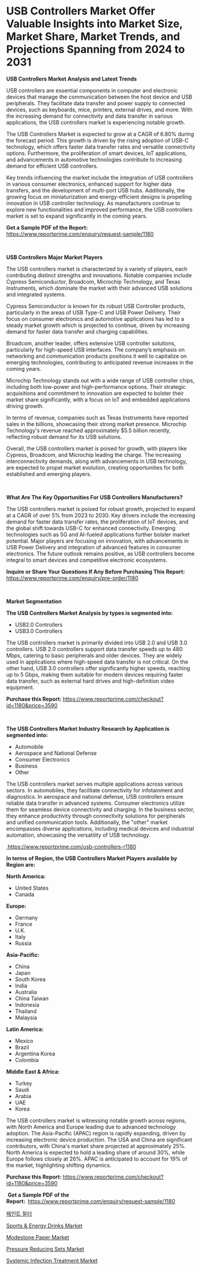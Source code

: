 <p><h1>USB Controllers Market Offer Valuable Insights into Market Size, Market Share, Market Trends, and Projections Spanning from 2024 to 2031</h1></p><p><strong>USB Controllers Market Analysis and Latest Trends</strong></p>
<p><p>USB controllers are essential components in computer and electronic devices that manage the communication between the host device and USB peripherals. They facilitate data transfer and power supply to connected devices, such as keyboards, mice, printers, external drives, and more. With the increasing demand for connectivity and data transfer in various applications, the USB controllers market is experiencing notable growth.</p><p>The USB Controllers Market is expected to grow at a CAGR of 6.80% during the forecast period. This growth is driven by the rising adoption of USB-C technology, which offers faster data transfer rates and versatile connectivity options. Furthermore, the proliferation of smart devices, IoT applications, and advancements in automotive technologies contribute to increasing demand for efficient USB controllers.</p><p>Key trends influencing the market include the integration of USB controllers in various consumer electronics, enhanced support for higher data transfers, and the development of multi-port USB hubs. Additionally, the growing focus on miniaturization and energy-efficient designs is propelling innovation in USB controller technology. As manufacturers continue to explore new functionalities and improved performance, the USB controllers market is set to expand significantly in the coming years.</p></p>
<p><strong>Get a Sample PDF of the Report:&nbsp;</strong> <a href="https://www.reportprime.com/enquiry/request-sample/1180">https://www.reportprime.com/enquiry/request-sample/1180</a></p>
<p>&nbsp;</p>
<p><strong>USB Controllers Major Market Players</strong></p>
<p><p>The USB controllers market is characterized by a variety of players, each contributing distinct strengths and innovations. Notable companies include Cypress Semiconductor, Broadcom, Microchip Technology, and Texas Instruments, which dominate the market with their advanced USB solutions and integrated systems.</p><p>Cypress Semiconductor is known for its robust USB Controller products, particularly in the areas of USB Type-C and USB Power Delivery. Their focus on consumer electronics and automotive applications has led to a steady market growth which is projected to continue, driven by increasing demand for faster data transfer and charging capabilities.</p><p>Broadcom, another leader, offers extensive USB controller solutions, particularly for high-speed USB interfaces. The company’s emphasis on networking and communication products positions it well to capitalize on emerging technologies, contributing to anticipated revenue increases in the coming years.</p><p>Microchip Technology stands out with a wide range of USB controller chips, including both low-power and high-performance options. Their strategic acquisitions and commitment to innovation are expected to bolster their market share significantly, with a focus on IoT and embedded applications driving growth.</p><p>In terms of revenue, companies such as Texas Instruments have reported sales in the billions, showcasing their strong market presence. Microchip Technology's revenue reached approximately $5.5 billion recently, reflecting robust demand for its USB solutions.</p><p>Overall, the USB controllers market is poised for growth, with players like Cypress, Broadcom, and Microchip leading the charge. The increasing interconnectivity demands, along with advancements in USB technology, are expected to propel market evolution, creating opportunities for both established and emerging players.</p></p>
<p>&nbsp;</p>
<p><strong>What Are The Key Opportunities For USB Controllers Manufacturers?</strong></p>
<p><p>The USB controllers market is poised for robust growth, projected to expand at a CAGR of over 5% from 2023 to 2030. Key drivers include the increasing demand for faster data transfer rates, the proliferation of IoT devices, and the global shift towards USB-C for enhanced connectivity. Emerging technologies such as 5G and AI-fueled applications further bolster market potential. Major players are focusing on innovation, with advancements in USB Power Delivery and integration of advanced features in consumer electronics. The future outlook remains positive, as USB controllers become integral to smart devices and competitive electronic ecosystems.</p></p>
<p><strong>Inquire or Share Your Questions If Any Before Purchasing This Report:</strong> <a href="https://www.reportprime.com/enquiry/pre-order/1180">https://www.reportprime.com/enquiry/pre-order/1180</a></p>
<p>&nbsp;</p>
<p><strong>Market Segmentation</strong></p>
<p><strong>The USB Controllers Market Analysis by types is segmented into:</strong></p>
<p><ul><li>USB2.0 Controllers</li><li>USB3.0 Controllers</li></ul></p>
<p><p>The USB controllers market is primarily divided into USB 2.0 and USB 3.0 controllers. USB 2.0 controllers support data transfer speeds up to 480 Mbps, catering to basic peripherals and older devices. They are widely used in applications where high-speed data transfer is not critical. On the other hand, USB 3.0 controllers offer significantly higher speeds, reaching up to 5 Gbps, making them suitable for modern devices requiring faster data transfer, such as external hard drives and high-definition video equipment.</p></p>
<p><strong>Purchase this Report:&nbsp;</strong><a href="https://www.reportprime.com/checkout?id=1180&price=3590">https://www.reportprime.com/checkout?id=1180&price=3590</a></p>
<p>&nbsp;</p>
<p><strong>The USB Controllers Market Industry Research by Application is segmented into:</strong></p>
<p><ul><li>Automobile</li><li>Aerospace and National Defense</li><li>Consumer Electronics</li><li>Business</li><li>Other</li></ul></p>
<p><p>The USB controllers market serves multiple applications across various sectors. In automobiles, they facilitate connectivity for infotainment and diagnostics. In aerospace and national defense, USB controllers ensure reliable data transfer in advanced systems. Consumer electronics utilize them for seamless device connectivity and charging. In the business sector, they enhance productivity through connectivity solutions for peripherals and unified communication tools. Additionally, the "other" market encompasses diverse applications, including medical devices and industrial automation, showcasing the versatility of USB technology.</p></p>
<p><a href="https://www.reportprime.com/usb-controllers-r1180">&nbsp;https://www.reportprime.com/usb-controllers-r1180</a></p>
<p><strong>In terms of Region, the USB Controllers Market Players available by Region are:</strong></p>
<p>
    <p> <strong> North America: </strong>
        <ul>
            <li>United States</li>
            <li>Canada</li>
        </ul>
        </p> 
    <p> <strong> Europe: </strong>
        <ul>
            <li>Germany</li>
            <li>France</li>
            <li>U.K.</li>
            <li>Italy</li>
            <li>Russia</li>
        </ul>
        </p> 
    <p> <strong> Asia-Pacific: </strong>
        <ul>
            <li>China</li>
            <li>Japan</li>
            <li>South Korea</li>
            <li>India</li>
            <li>Australia</li>
            <li>China Taiwan</li>
            <li>Indonesia</li>
            <li>Thailand</li>
            <li>Malaysia</li>
        </ul>
        </p> 
    <p> <strong> Latin America: </strong>
        <ul>
            <li>Mexico</li>
            <li>Brazil</li>
            <li>Argentina Korea</li>
            <li>Colombia</li>
        </ul>
        </p> 
    <p> <strong> Middle East & Africa: </strong>
        <ul>
            <li>Turkey</li>
            <li>Saudi</li>
            <li>Arabia</li>
            <li>UAE</li>
            <li>Korea</li>
        </ul>
    </p>
    </p>
<p><p>The USB controllers market is witnessing notable growth across regions, with North America and Europe leading due to advanced technology adoption. The Asia-Pacific (APAC) region is rapidly expanding, driven by increasing electronic device production. The USA and China are significant contributors, with China's market share projected at approximately 25%. North America is expected to hold a leading share of around 30%, while Europe follows closely at 26%. APAC is anticipated to account for 19% of the market, highlighting shifting dynamics.</p></p>
<p><strong>Purchase this Report: </strong><a href="https://www.reportprime.com/checkout?id=1180&price=3590">https://www.reportprime.com/checkout?id=1180&price=3590</a></p>
<p>&nbsp;<strong>Get a Sample PDF of the Report:&nbsp;&nbsp;</strong><a href="https://www.reportprime.com/enquiry/request-sample/1180">https://www.reportprime.com/enquiry/request-sample/1180</a></p>
<p><strong></strong></p>
<p><p><a href="https://medium.com/@kelvinfeenrey98677/%ED%8E%98%EC%9D%B8%ED%8A%B8-%ED%95%84%ED%84%B0-%EC%8B%9C%EC%9E%A5-2024-2031-%EC%82%B0%EC%97%85-%ED%86%B5%EC%B0%B0%EB%A0%A5-%EB%B0%8F-%ED%88%AC%EC%9E%90-%EA%B8%B0%ED%9A%8C-39dd03e9f736">페인트 필터</a></p><p><a href="https://medium.com/@loganunn65756/global-sports-energy-drinks-market-trends-analysis-and-future-growth-prospects-2024-2031-4abdd88d0950">Sports & Energy Drinks Market</a></p><p><a href="https://www.linkedin.com/pulse/global-modestone-paper-market-focus-application-end-use-industry-vbtlf?trackingId=vCWvG1saRV6IomWhn5Mpew%3D%3D">Modestone Paper Market</a></p><p><a href="https://issuu.com/reportprime-2/docs/pressure-reducing-sets-market-size-_c321c6b926957a">Pressure Reducing Sets Market</a></p><p><a href="https://medium.com/@chloeconn57/market-trends-in-the-global-systemic-infection-treatment-market-forecast-and-analysis-2024-2031-ae1fd273eca1">Systemic Infection Treatment Market</a></p></p>